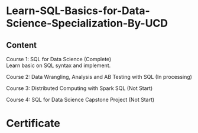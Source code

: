 # Learn-SQL-Basics-for-Data-Science-Specialization-By-UCD

## Content

Course 1: SQL for Data Science (Complete)      
Learn basic on SQL syntax and implement.        

Course 2: Data Wrangling, Analysis and AB Testing with SQL (In processing)

Course 3: Distributed Computing with Spark SQL (Not Start)      

Course 4: SQL for Data Science Capstone Project (Not Start)

# Certificate